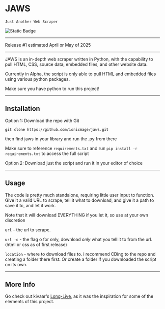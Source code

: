 # JAWS

```Just Another Web Scraper```

![Static Badge](https://img.shields.io/badge/Read_The_Docs!-docs.ionicmage.com-red)

----

Release #1 estimated April or May of 2025

----

JAWS is an in-depth web scraper written in Python, with the capability to pull HTML, CSS, source data, embedded files, and other website data. 

Currently in Alpha, the script is only able to pull HTML and embedded files using various python packages.

Make sure you have python to run this project!

----

## Installation

Option 1: Download the repo with Git 

```git clone https://github.com/ionicmage/jaws.git```

then find jaws in your library and run the .py from there

Make sure to reference ```requirements.txt``` and run ```pip install -r requirements.txt``` to access the full script

Option 2: Download just the script and run it in your editor of choice

----

## Usage

The code is pretty much standalone, requiring little user input to function. Give it a valid URL to scrape, tell it what to download, and give it a path to save it to, and let it work.

Note that it will download EVERYTHING if you let it, so use at your own discretion


```url``` - the url to scrape. 

```url -o``` - the flag o for only, download *only* what you tell it to from the url. (html or css as of first release)

```location``` - where to download files to. i recommend CDing to the repo and creating a folder there first. Or create a folder if you downloaded the script on its own.

----

## More Info

Go check out kivaar's [Long-Live](https://github.com/kivaar/long-live), as it was the inspiration for some of the elements of this project.




    
